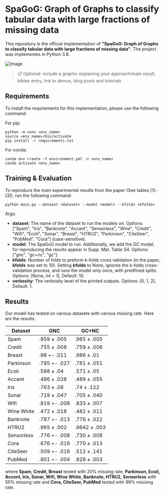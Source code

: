 # SpaGoG: Graph of Graphs to classify tabular data with large fractions of missing data

This repository is the official implementation of **"SpaGoG: Graph of Graphs to classify tabular data with large fractions of missing data"**. The project was implementes in Python 3.8. 

![image]("figures/spagog_scheme_figure.pdf")

>📋  Optional: include a graphic explaining your approach/main result, bibtex entry, link to demos, blog posts and tutorials

## Requirements

To install the requirements for this implementation, please use the following command:

For pip:

```setup
python -m venv <env_name>
source <env_name>/bin/activate
pip install -r requirements.txt
```

For conda:

```setup
conda env create -f environment.yml -n <env_name>
conda activate <env_name>
```


## Training & Evaluation

To reproduce the main experimental results from the paper (See tables [1]-[3]), run the following command:

```train_eval
python main.py --dataset <dataset> --model <model> --kfolds <kfolds>
```


Args:

* **dataset**: The name of the dataset to run the models on. Options: ["Spam", "Iris", "Banknote", "Accent", "Sensorless", "Wine", "Credit", "Wifi", "Ecoli", "Sonar", "Breast", "HTRU2", "Parkinson", "CiteSeer", "PubMed", "Cora"] (case-sensitive).
* **model**: The SpaGoG model to run. Additionally, we add the GC model, for reproducing the results appear in Supp. Mat. Table S4. Options: ["gnc", "gc+nc", "gc"].
* **kfolds**: Number of folds to preform k-folds cross validation (in the paper, **kfolds** was set to 10). Setting **kfolds** to None, ignores the k-folds cross-validation process, and runs the model only once, with predfined splits. Options: [None, int > 1], Default: 10.
* **verbosity**: The verbosity level of the printed outputs. Options: [0, 1, 2], Default: 1. 

## Results

Our model has tested on various datasets with various missing rate. Here are the results:

| Dataset    | GNC          | GC+NC        |
| ---------- | ------------ | ------------ |
| Spam       | .959 ± .005  | .965 ± .005  |
| Credit     | .755 ± .008  | .759 ± .006  |
| Breast     | .98 +- .011  | .986 ± .01   |
| Parkinson  | .785 +- .027 | .781 ± .051  |
| Ecoli      | .588 ± .04   | .571 ± .05   |
| Accent     | .486 ± .038  | .489 ± .055  |
| Iris       | .763 ± .08   | .74 ± .122   |
| Sonar      | .719 ± .047  | .705 ± .040  |
| Wifi       | .819 +- .008 | .833 ± .007  |
| Wine White | .472 ± .018  | .482 ± .011  |
| Banknote   | .787 +- .013 | .776 ± .022  |
| HTRU2      | .965 ± .002  | .9642 ± .003 |
| Sensorless | .776 +- .008 | .730 ± .008  |
| Cora       | .676 +- .016 | .770 ± .013  |
| CiteSeer   | .509 +- .016 | .512 ± .141  |
| PubMed     | .801 +- .004 | .828 ± .003  |

where **Spam, Credit, Breast** tested with 20% missing rate, **Parkinson, Ecoli, Accent, Iris, Sonar, Wifi, Wine White, Banknote, HTRU2, Sensorless** with 50% missing rate and **Cora, CiteSeer, PubMed** tested with 99% misising rate.
